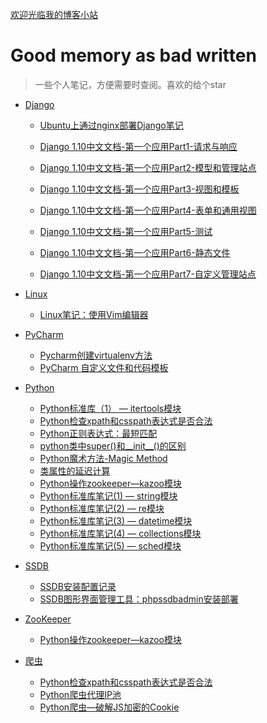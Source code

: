 [欢迎光临我的博客小站](http://www.spiderpy.cn/blog/)

# Good memory as bad written

> 一些个人笔记，方便需要时查阅。喜欢的给个star



* [Django](https://github.com/jhao104/memory-notes/tree/master/Django)

    * [Ubuntu上通过nginx部署Django笔记](https://github.com/jhao104/memory-notes/blob/master/Django/Ubuntu%E4%B8%8A%E9%80%9A%E8%BF%87nginx%E9%83%A8%E7%BD%B2Django%E7%AC%94%E8%AE%B0.md)

    * [Django 1.10中文文档-第一个应用Part1-请求与响应](https://github.com/jhao104/memory-notes/blob/master/Django/Django%201.10%E4%B8%AD%E6%96%87%E6%96%87%E6%A1%A3-%E7%AC%AC%E4%B8%80%E4%B8%AA%E5%BA%94%E7%94%A8Part1-%E8%AF%B7%E6%B1%82%E4%B8%8E%E5%93%8D%E5%BA%94.md)

    * [Django 1.10中文文档-第一个应用Part2-模型和管理站点](https://github.com/jhao104/memory-notes/blob/master/Django/Django%201.10%E4%B8%AD%E6%96%87%E6%96%87%E6%A1%A3-%E7%AC%AC%E4%B8%80%E4%B8%AA%E5%BA%94%E7%94%A8Part2-%E6%A8%A1%E5%9E%8B%E5%92%8C%E7%AE%A1%E7%90%86%E7%AB%99%E7%82%B9.md)

    * [Django 1.10中文文档-第一个应用Part3-视图和模板](https://github.com/jhao104/memory-notes/blob/master/Django/Django%201.10%E4%B8%AD%E6%96%87%E6%96%87%E6%A1%A3-%E7%AC%AC%E4%B8%80%E4%B8%AA%E5%BA%94%E7%94%A8Part3-%E8%A7%86%E5%9B%BE%E5%92%8C%E6%A8%A1%E6%9D%BF.md)

    * [Django 1.10中文文档-第一个应用Part4-表单和通用视图](https://github.com/jhao104/memory-notes/blob/master/Django/Django%201.10%E4%B8%AD%E6%96%87%E6%96%87%E6%A1%A3-%E7%AC%AC%E4%B8%80%E4%B8%AA%E5%BA%94%E7%94%A8Part4-%E8%A1%A8%E5%8D%95%E5%92%8C%E9%80%9A%E7%94%A8%E8%A7%86%E5%9B%BE.md)

    * [Django 1.10中文文档-第一个应用Part5-测试](https://github.com/jhao104/memory-notes/blob/master/Django/Django%201.10%E4%B8%AD%E6%96%87%E6%96%87%E6%A1%A3-%E7%AC%AC%E4%B8%80%E4%B8%AA%E5%BA%94%E7%94%A8Part5-%E6%B5%8B%E8%AF%95.md)
    
    * [Django 1.10中文文档-第一个应用Part6-静态文件](https://github.com/jhao104/memory-notes/blob/master/Django/Django%201.10%E4%B8%AD%E6%96%87%E6%96%87%E6%A1%A3-%E7%AC%AC%E4%B8%80%E4%B8%AA%E5%BA%94%E7%94%A8Part6-%E9%9D%99%E6%80%81%E6%96%87%E4%BB%B6.md)
    
    * [Django 1.10中文文档-第一个应用Part7-自定义管理站点](https://github.com/jhao104/memory-notes/blob/master/Django/Django%201.10%E4%B8%AD%E6%96%87%E6%96%87%E6%A1%A3-%E7%AC%AC%E4%B8%80%E4%B8%AA%E5%BA%94%E7%94%A8Part7-%E8%87%AA%E5%AE%9A%E4%B9%89%E7%AE%A1%E7%90%86%E7%AB%99%E7%82%B9.md)

* [Linux](https://github.com/jhao104/memory-notes/tree/master/Linux)

    * [Linux笔记：使用Vim编辑器](https://github.com/jhao104/memory-notes/blob/master/Linux/Linux%E7%AC%94%E8%AE%B0%EF%BC%9A%E4%BD%BF%E7%94%A8Vim%E7%BC%96%E8%BE%91%E5%99%A8.md)

* [PyCharm](https://github.com/jhao104/memory-notes/tree/master/Pycharm)

     * [Pycharm创建virtualenv方法](https://github.com/jhao104/memory-notes/blob/master/Pycharm/Pycharm%E5%88%9B%E5%BB%BAvirtualenv%E6%96%B9%E6%B3%95.md)
     * [PyCharm 自定义文件和代码模板](https://github.com/jhao104/memory-notes/blob/master/Pycharm/PyCharm%20%E8%87%AA%E5%AE%9A%E4%B9%89%E6%96%87%E4%BB%B6%E5%92%8C%E4%BB%A3%E7%A0%81%E6%A8%A1%E6%9D%BF.md)


* [Python](https://github.com/jhao104/memory-notes/tree/master/Python)

     * [Python标准库（1） — itertools模块 ](https://github.com/jhao104/memory-notes/blob/master/Python/Python%E6%A0%87%E5%87%86%E5%BA%93%EF%BC%881%EF%BC%89%20%E2%80%94%20itertools%E6%A8%A1%E5%9D%97.md)
     * [Python检查xpath和csspath表达式是否合法](https://github.com/jhao104/memory-notes/blob/master/Python/Python%E6%A3%80%E6%9F%A5xpath%E5%92%8Ccsspath%E8%A1%A8%E8%BE%BE%E5%BC%8F%E6%98%AF%E5%90%A6%E5%90%88%E6%B3%95.md)
     * [Python正则表达式：最短匹配](https://github.com/jhao104/memory-notes/blob/master/Python/Python%E6%AD%A3%E5%88%99%E8%A1%A8%E8%BE%BE%E5%BC%8F%EF%BC%9A%E6%9C%80%E7%9F%AD%E5%8C%B9%E9%85%8D.md)
     * [python类中super()和__init__()的区别](https://github.com/jhao104/memory-notes/blob/master/Python/python%E7%B1%BB%E4%B8%ADsuper\(\)%E5%92%8C__init__\(\)%E7%9A%84%E5%8C%BA%E5%88%AB.md)
     * [Python魔术方法-Magic Method](https://github.com/jhao104/memory-notes/blob/master/Python/Python%E9%AD%94%E6%9C%AF%E6%96%B9%E6%B3%95-Magic%20Method.md)
     * [类属性的延迟计算](https://github.com/jhao104/memory-notes/blob/master/Python/%E7%B1%BB%E5%B1%9E%E6%80%A7%E7%9A%84%E5%BB%B6%E8%BF%9F%E8%AE%A1%E7%AE%97.md)
     * [Python操作zookeeper—kazoo模块](https://github.com/jhao104/memory-notes/blob/master/ZooKeeper/Python%E6%93%8D%E4%BD%9Czookeeper%E2%80%94kazoo%E6%A8%A1%E5%9D%97.md)
     * [Python标准库笔记(1) — string模块](https://github.com/jhao104/memory-notes/blob/master/Python/Python%E6%A0%87%E5%87%86%E5%BA%93%E7%AC%94%E8%AE%B0(1)%20%E2%80%94%20string%E6%A8%A1%E5%9D%97.md)
     * [Python标准库笔记(2) — re模块](https://github.com/jhao104/memory-notes/blob/master/Python/Python%E6%A0%87%E5%87%86%E5%BA%93%E7%AC%94%E8%AE%B0(2)%20%E2%80%94%20re%E6%A8%A1%E5%9D%97.md)
     * [Python标准库笔记(3) — datetime模块](https://github.com/jhao104/memory-notes/blob/master/Python/Python%E6%A0%87%E5%87%86%E5%BA%93%E7%AC%94%E8%AE%B0(3)%20%E2%80%94%20datetime%E6%A8%A1%E5%9D%97.md)
     * [Python标准库笔记(4) — collections模块](https://github.com/jhao104/memory-notes/blob/master/Python/Python%E6%A0%87%E5%87%86%E5%BA%93%E7%AC%94%E8%AE%B0(4)%20%E2%80%94%20collections%E6%A8%A1%E5%9D%97.md)
     * [Python标准库笔记(5) — sched模块](https://github.com/jhao104/memory-notes/blob/master/Python/Python%E6%A0%87%E5%87%86%E5%BA%93%E7%AC%94%E8%AE%B0(5)%20%E2%80%94%20sched%E6%A8%A1%E5%9D%97.md)

* [SSDB](https://github.com/jhao104/memory-notes/tree/master/SSDB)

     * [SSDB安装配置记录](https://github.com/jhao104/memory-notes/blob/master/SSDB/SSDB%E5%AE%89%E8%A3%85%E9%85%8D%E7%BD%AE%E8%AE%B0%E5%BD%95.md)
     * [SSDB图形界面管理工具：phpssdbadmin安装部署](https://github.com/jhao104/memory-notes/blob/master/SSDB/SSDB%E5%9B%BE%E5%BD%A2%E7%95%8C%E9%9D%A2%E7%AE%A1%E7%90%86%E5%B7%A5%E5%85%B7%EF%BC%9Aphpssdbadmin%E5%AE%89%E8%A3%85%E9%83%A8%E7%BD%B2.md)

* [ZooKeeper](https://github.com/jhao104/memory-notes/tree/master/ZooKeeper)

     * [Python操作zookeeper—kazoo模块](https://github.com/jhao104/memory-notes/blob/master/ZooKeeper/Python%E6%93%8D%E4%BD%9Czookeeper%E2%80%94kazoo%E6%A8%A1%E5%9D%97.md)

* [爬虫](https://github.com/jhao104/memory-notes/tree/master/%E7%88%AC%E8%99%AB)

     * [Python检查xpath和csspath表达式是否合法](https://github.com/jhao104/memory-notes/blob/master/%E7%88%AC%E8%99%AB/Python%E6%A3%80%E6%9F%A5xpath%E5%92%8Ccsspath%E8%A1%A8%E8%BE%BE%E5%BC%8F%E6%98%AF%E5%90%A6%E5%90%88%E6%B3%95.md)
     * [Python爬虫代理IP池](https://github.com/jhao104/memory-notes/blob/master/%E7%88%AC%E8%99%AB/Python%E7%88%AC%E8%99%AB%E4%BB%A3%E7%90%86IP%E6%B1%A0.md)
     * [Python爬虫—破解JS加密的Cookie](https://github.com/jhao104/memory-notes/blob/master/Python/Python%E7%88%AC%E8%99%AB%E2%80%94%E7%A0%B4%E8%A7%A3JS%E5%8A%A0%E5%AF%86%E7%9A%84Cookie.md)







